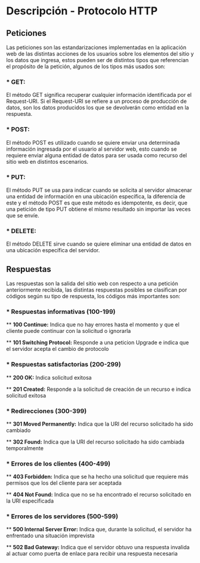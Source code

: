 # Descripción - Protocolo HTTP

## Peticiones 

Las peticiones son las estandarizaciones implementadas en la aplicación web de las distintas acciones de los usuarios sobre los elementos del sitio y los datos que ingresa, estos pueden ser de distintos tipos que referencian el propósito de la petición, algunos de los tipos más usados son:


### * GET:

El método GET significa recuperar cualquier información identificada por el Request-URI. Si el Request-URI se refiere a un proceso de producción de datos, son los datos producidos los que se devolverán como entidad en la respuesta.

### * POST:

El método POST es utilizado cuando se quiere enviar una determinada información ingresada por el usuario al servidor web, esto cuando se requiere enviar alguna entidad de datos para ser usada como recurso del sitio web en distintos escenarios.

### * PUT:

El método PUT se usa para indicar cuando se solicita al servidor almacenar una entidad de información en una ubicación específica, la diferencia de este y el método POST es que este método es idempotente, es decir, que una petición de tipo PUT obtiene el mismo resultado sin importar las veces que se envíe.

### * DELETE:

El método DELETE sirve cuando se quiere eliminar una entidad de datos en una ubicación específica del servidor.

## Respuestas

Las respuestas son la salida del sitio web con respecto a una petición anteriormente recibida, las distintas respuestas posibles se clasifican por códigos según su tipo de respuesta, los códigos más importantes son:

### * Respuestas informativas (100-199)

** **100	Continue:** Indica que no hay errores hasta el momento y que el cliente puede continuar con la solicitud o ignorarla

** **101	Switching Protocol:** Responde a una peticion Upgrade e indica que el servidor acepta el cambio de protocolo

### * Respuestas satisfactorias (200-299)

** **200	OK:** Indica solicitud exitosa

** **201	Created:** Responde a la solicitud de creación de un recurso e indica solicitud exitosa 

### * Redirecciones (300-399)

** **301	Moved Permanently:** Indica que la URI del recurso solicitado ha sido cambiado

** **302	Found:** Indica que la URI del recurso solicitado ha sido cambiada temporalmente

### * Errores de los clientes (400-499)

** **403	Forbidden:** Indica que se ha hecho una solicitud que requiere más permisos que los del cliente para ser aceptada

** **404	Not Found:** Indica que no se ha encontrado el recurso solicitado en la URI especificada

### * Errores de los servidores (500-599)

** **500	Internal Server Error:** Indica que, durante la solicitud, el servidor ha enfrentado una situación imprevista

** **502	Bad Gateway:** Indica que el servidor obtuvo una respuesta invalida al actuar como puerta de enlace para recibir una respuesta necesaria



